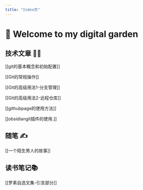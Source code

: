 ```yaml
---
title: "Index页"
---
```


# 🌱 Welcome to my digital garden
## 技术文章 🧑‍💻
[[git的基本概念和初始配置]]


[[Git的常规操作]]

[[Git的高级用法1-分支管理]]

[[Git的高级用法2-远程仓库]]

[[githubpage的使用方法]]

[[obsidiangit插件的使用.]]



## 随笔 ✍️

[[一个陌生男人的故事]]

## 读书笔记📚
[[罗素自选文集-引言部分]]